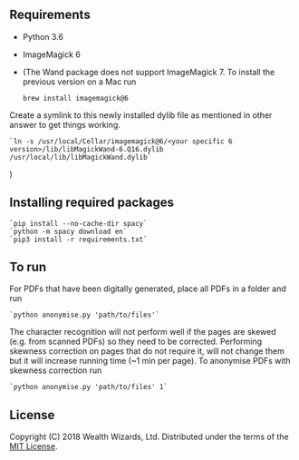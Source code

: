 ## Requirements

- Python 3.6
- ImageMagick 6
- (The Wand package does not support ImageMagick 7. To install the previous version on a Mac run

    `brew install imagemagick@6`

Create a symlink to this newly installed dylib file as mentioned in other answer to get things working.

    `ln -s /usr/local/Cellar/imagemagick@6/<your specific 6 version>/lib/libMagickWand-6.Q16.dylib /usr/local/lib/libMagickWand.dylib`
)

## Installing required packages
    `pip install --no-cache-dir spacy`
    `python -m spacy download en`
    `pip3 install -r requirements.txt`

## To run

For PDFs that have been digitally generated, place all PDFs in a folder and run

    `python anonymise.py 'path/to/files'`

The character recognition will not perform well if the pages are skewed (e.g. from scanned PDFs) so they need to be corrected. Performing skewness correction on pages that do not require it, will not change them but it will increase running time (~1 min per page). To anonymise PDFs with skewness correction run

    `python anonymise.py 'path/to/files' 1`

## License

Copyright (C) 2018 Wealth Wizards, Ltd. Distributed under the terms of the [MIT License](https://opensource.org/licenses/MIT).
